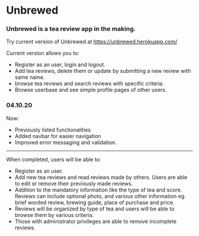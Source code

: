 # Unbrewed


### Unbrewed is a tea review app in the making.
Try current version of Unbrewed at https://unbrewed.herokuapp.com/

Current version allows you to:
  - Register as an user, login and logout.
  - Add tea reviews, delete them or update by submitting a new review with same name.
  - browse tea reviews and search reviews with specific criteria. 
  - Browse userbase and see simple profile pages of other users.

### 04.10.20
Now:
   - Previously listed functionalities
   - Added navbar for easier navigation
   - Improved error messaging and validation.



---

When completed, users will be able to:
  - Register as an user.
  - Add new tea reviews and read reviews made by others. Users are able to edit or remove their previously made reviews.
  - Addition to the mandatory information like the type of tea and score. Reviews can include optional photo, 
  and various other information eg. brief worded review, brewing guide, place of purchase and price.
  - Reviews will be organized by type of tea and users will be able to browse them by various criteria.
  - Those with administrator privileges are able to remove incomplete reviews. 
